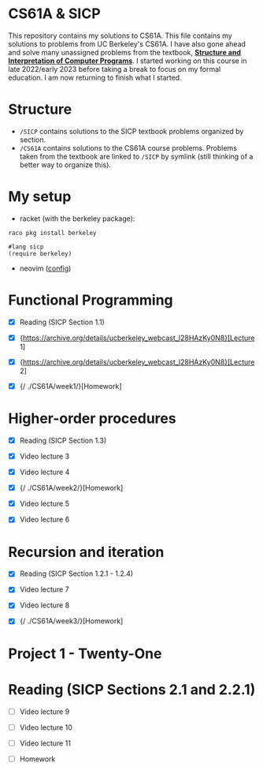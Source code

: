 # CS61A & SICP

This repository contains my solutions to CS61A.
This file contains my solutions to problems from UC Berkeley's CS61A. I have also gone ahead and solve many unassigned problems from the textbook, **[Structure and Interpretation of
Computer Programs](http://mitpress.mit.edu/sites/default/files/sicp/index.html)**. I started working on this course in late 2022/early 2023 before taking a break to focus on my formal education. I am now returning to finish what I started.

# Structure

- `/SICP` contains solutions to the SICP textbook problems organized by section.
- `/CS61A` contains solutions to the CS61A course problems. Problems taken from the textbook are linked to `/SICP` by symlink (still thinking of a better way to organize this).

# My setup

- racket (with the berkeley package):

```
raco pkg install berkeley

#lang sicp
(require berkeley)

```

- neovim ([config](https://github.com/mlysle/nvim))

# Functional Programming

- [x] Reading (SICP Section 1.1)

- [x] {https://archive.org/details/ucberkeley_webcast_l28HAzKy0N8}[Lecture 1]

- [x] {https://archive.org/details/ucberkeley_webcast_l28HAzKy0N8}[Lecture 2]

- [x] {/ ./CS61A/week1/}[Homework]

# Higher-order procedures

- [x] Reading (SICP Section 1.3)

- [x] Video lecture 3

- [x] Video lecture 4

- [x] {/ ./CS61A/week2/}[Homework]

- [x] Video lecture 5

- [x] Video lecture 6

# Recursion and iteration

- [x] Reading (SICP Section 1.2.1 - 1.2.4)

- [x] Video lecture 7

- [x] Video lecture 8

- [x] {/ ./CS61A/week3/}[Homework]

# Project 1 - Twenty-One

# Reading (SICP Sections 2.1 and 2.2.1)

- [ ] Video lecture 9

- [ ] Video lecture 10

- [ ] Video lecture 11

- [ ] Homework

